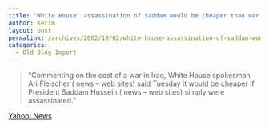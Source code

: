 ```yaml
---
title: 'White House: assassination of Saddam would be cheaper than war'
author: Kerim
layout: post
permalink: /archives/2002/10/02/white-house-assassination-of-saddam-would-be-cheaper-than-war/
categories:
  - Old Blog Import
---
```


>   &#8220;Commenting on the cost of a war in Iraq, White House spokesman Ari Fleischer ( news &#8211; web sites) said Tuesday it would be cheaper if President Saddam Hussein ( news &#8211; web sites) simply were assassinated.&#8221;


<a href="http://story.news.yahoo.com/news?tmpl=story2&cid=524&u=/ap/20021001/ap_wo_en_po/us_iraq_assassination_1&printer=1" onclick="_gaq.push(['_trackEvent', 'outbound-article', 'http://story.news.yahoo.com/news?tmpl=story2&cid=524&u=/ap/20021001/ap_wo_en_po/us_iraq_assassination_1&printer=1', 'Yahoo! News']);" >Yahoo! News</a>

